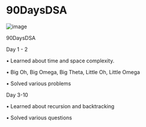 # 90DaysDSA
![image](https://user-images.githubusercontent.com/67678361/144093943-4e2d9a67-8121-4304-a82e-3b595fd94cae.png)

90DaysDSA

Day 1 - 2

• Learned about time and space complexity.

• Big Oh, Big Omega, Big Theta, Little Oh, Little Omega

• Solved various problems

Day 3-10

• Learned about recursion and backtracking

• Solved various questions
